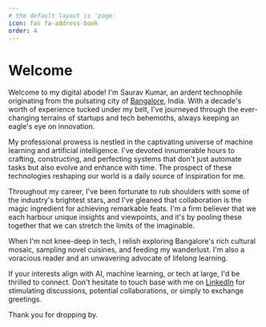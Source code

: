 ```yaml
---
# the default layout is 'page'
icon: fas fa-address-book
order: 4
---
```


# Welcome

Welcome to my digital abode! I'm Saurav Kumar, an ardent technophile originating from the pulsating city of [Bangalore](https://meet.hn/city/in-Bengaluru), India. With a decade's worth of experience tucked under my belt, I've journeyed through the ever-changing terrains of startups and tech behemoths, always keeping an eagle's eye on innovation.

My professional prowess is nestled in the captivating universe of machine learning and artificial intelligence. I've devoted innumerable hours to crafting, constructing, and perfecting systems that don't just automate tasks but also evolve and enhance with time. The prospect of these technologies reshaping our world is a daily source of inspiration for me.

Throughout my career, I've been fortunate to rub shoulders with some of the industry's brightest stars, and I've gleaned that collaboration is the magic ingredient for achieving remarkable feats. I'm a firm believer that we each harbour unique insights and viewpoints, and it's by pooling these together that we can stretch the limits of the imaginable.

When I'm not knee-deep in tech, I relish exploring Bangalore's rich cultural mosaic, sampling novel cuisines, and feeding my wanderlust. I'm also a voracious reader and an unwavering advocate of lifelong learning.

If your interests align with AI, machine learning, or tech at large, I'd be thrilled to connect. Don't hesitate to touch base with me on [LinkedIn](https://www.linkedin.com/in/sauraav007/) for stimulating discussions, potential collaborations, or simply to exchange greetings.

Thank you for dropping by. 

